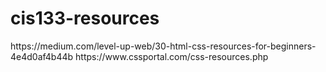 # cis133-resources 
<!DOCTYPE html>
<html>
    <body>
        <a>https://medium.com/level-up-web/30-html-css-resources-for-beginners-4e4d0af4b44b
https://www.cssportal.com/css-resources.php</a>
    </body>
</html>